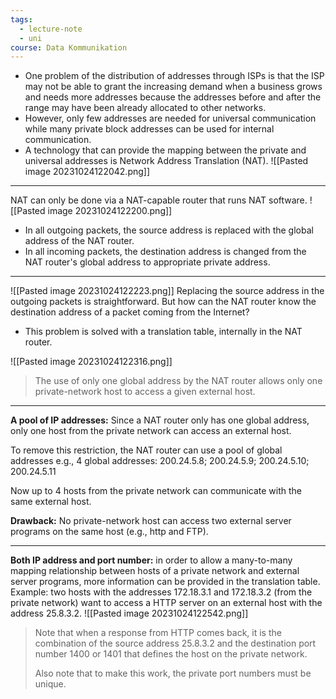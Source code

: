 ```yaml
---
tags:
  - lecture-note
  - uni
course: Data Kommunikation
---
```

* One problem of the distribution of addresses through ISPs is that the ISP may not be able to grant the increasing demand when a business grows and needs more addresses because the addresses before and after the range may have been already allocated to other networks.
* However, only few addresses are needed for universal communication while many private block addresses can be used for internal communication.
* A technology that can provide the mapping between the private and universal addresses is Network Address Translation (NAT).
![[Pasted image 20231024122042.png]]

***
NAT can only be done via a NAT-capable router that runs NAT software.
![[Pasted image 20231024122200.png]]
* In all outgoing packets, the source address is replaced with the global address of the NAT router.
* In all incoming packets, the destination address is changed from the NAT router's global address to appropriate private address.

***
![[Pasted image 20231024122223.png]]
Replacing the source address in the outgoing packets is straightforward.
But how can the NAT router know the destination address of a packet coming from the Internet?
* This problem is solved with a translation table, internally in the NAT router.

![[Pasted image 20231024122316.png]]
>The use of only one global address by the NAT router allows only one private-network host to access a given external host.

***
**A pool of IP addresses:** Since a NAT router only has one global address, only one host
from the private network can access an external host.

To remove this restriction, the NAT router can use a pool of global addresses e.g., 4
global addresses: 200.24.5.8; 200.24.5.9; 200.24.5.10; 200.24.5.11

Now up to 4 hosts from the private network can communicate with the same external
host.

**Drawback:** No private-network host can access two external server programs on the
same host (e.g., http and FTP).


***
**Both IP address and port number:** in order to allow a many-to-many mapping relationship between hosts of a private network and external server programs, more information can be provided in the translation table.
Example: two hosts with the addresses 172.18.3.1 and 172.18.3.2 (from the private network) want to access a HTTP server on an external host with the address 25.8.3.2.
![[Pasted image 20231024122542.png]]
>Note that when a response from HTTP comes back, it is the combination of the source address 25.8.3.2 and the destination port number 1400 or 1401 that defines the host on the private network. 
>
>Also note that to make this work, the private port numbers must be unique.
